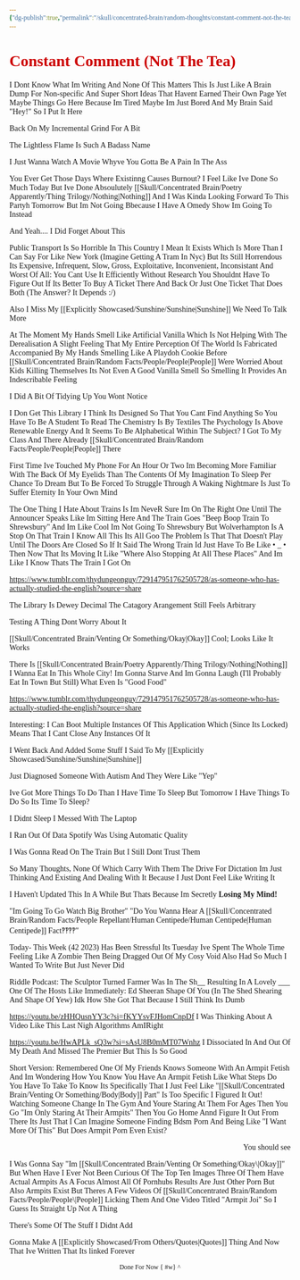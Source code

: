 ```yaml
---
{"dg-publish":true,"permalink":"/skull/concentrated-brain/random-thoughts/constant-comment-not-the-tea/","title":"Constant Comment (Not The Tea)","dgShowLocalGraph":"true/false"}
---
```


<style id="Force_Custom_Fonts" type="text/css">@font-face{font-style:normal;font-family:"Merriweather";src:local("Merriweather")}@font-face{font-style:bolder;font-family:"Merriweather";src:local("Merriweather")}@font-face{font-style:normal;font-family:"Merriweather";src:local("Merriweather");unicode-range:U+0-FF,U+2E80-9FFF,U+F900-FAFF,U+FE30-FE4F,U+20000-2FA1F}@font-face{font-style:bolder;font-family:"Merriweather";src:local("Merriweather");unicode-range:U+0-FF,U+2E80-9FFF,U+F900-FAFF,U+FE30-FE4F,U+20000-2FA1F}@font-face{font-style:normal;font-family:"Merriweather";src:local("Merriweather");unicode-range:U+0-FF}@font-face{font-style:bolder;font-family:"Merriweather";src:local("Merriweather");unicode-range:U+0-FF}:not(pre):not(code):not(textarea):not(tt):not(kbd):not(samp):not(var){font-family:"Merriweather"!important}pre,code,textarea,tt,kbd,samp,var{font-family:monospace!important}pre *,code *,textarea *,tt *,kbd *,samp *,var *{font-family:monospace!important} </style>

# <span style="color:#CD0000">Constant Comment (Not The Tea)</span>
I Dont Know What Im Writing And None Of This Matters
This Is Just Like A Brain Dump For Non-specific And Super Short Ideas That Havent Earned Their Own Page Yet
Maybe Things Go Here Because Im Tired
Maybe Im Just Bored And My Brain Said "Hey!" So I Put It Here

Back On My Incremental Grind For A Bit

The Lightless Flame Is Such A Badass Name

I Just Wanna Watch A Movie
Whyve You Gotta Be A Pain In The Ass

You Ever Get Those Days Where Existinng Causes Burnout?
I Feel Like Ive Done So Much Today But Ive Done Absoulutely [[Skull/Concentrated Brain/Poetry Apparently/Thing Trilogy/Nothing\|Nothing]]
And I Was Kinda Looking Forward To This Partyh Tomorrow But Im Not Going Bbecause I Have A Omedy Show Im Going To Instead

And Yeah.... I Did Forget About This

Public Transport Is So Horrible In This Country
I Mean It Exists Which Is More Than I Can Say For Like New York (Imagine Getting A Tram In Nyc)
But Its Still Horrendous
Its Expensive, Infrequent, Slow, Gross, Exploitative, Inconvenient, Inconsistant And Worst Of All: You Cant Use It Efficiently Without Research
You Shouldnt Have To Figure Out If Its Better To Buy A Ticket There And Back Or Just One Ticket That Does Both
(The Answer? It Depends :/)

Also I Miss My [[Explicitly Showcased/Sunshine/Sunshine\|Sunshine]]
We Need To Talk More 

At The Moment My Hands Smell Like Artificial Vanilla Which Is Not Helping With The Derealisation
A Slight Feeling That My Entire Perception Of The World Is Fabricated Accompanied By My Hands Smelling Like A Playdoh Cookie Before [[Skull/Concentrated Brain/Random Facts/People/People\|People]] Were Worried About Kids Killing Themselves
Its Not Even A Good Vanilla Smell So Smelling It Provides An Indescribable Feeling

I Did A Bit Of Tidying Up
You Wont Notice

 I Don Get This Library
I Think Its Designed So That You Cant Find Anything
 So You Have To Be A Student To Read
The Chemistry Is By Textiles 
The Psychology Is Above Renewable Energy
 And It Seems To Be Alphabetical Within The Subject?
I Got To My Class And There Already [[Skull/Concentrated Brain/Random Facts/People/People\|People]] There

First Time Ive Touched My Phone For An Hour Or Two
Im Becoming More Familiar With The Back Of My Eyelids Than The Contents Of My Imagination
To Sleep Per Chance To Dream But To Be Forced To Struggle Through A Waking Nightmare Is Just To Suffer Eternity In Your Own Mind

The One Thing I Hate About Trains Is Im NeveR Sure Im On The Right One Until The Announcer Speaks
Like Im Sitting Here And The Train Goes "Beep Boop Train To Shrewsbury" And Im Like Cool
Im Not Going To Shrewsbury But Wolverhampton Is A Stop On That Train 
I Know All This Its All Goo
The Problem Is That That Doesn't Play Until The Doors Are Closed
So If It Said The Wrong Train Id Just Have To Be Like • _ •
 Then Now That Its Moving It Like "Where Also Stopping At All These Places" And Im Like I Know 
Thats The Train I Got On

https://www.tumblr.com/thydungeonguy/729147951762505728/as-someone-who-has-actually-studied-the-english?source=share

The Library Is Dewey Decimal 
The Catagory Arangement Still Feels Arbitrary

Testing A Thing
Dont Worry About It

[[Skull/Concentrated Brain/Venting Or Something/Okay\|Okay]] Cool; Looks Like It Works

There Is [[Skull/Concentrated Brain/Poetry Apparently/Thing Trilogy/Nothing\|Nothing]] I Wanna Eat In This Whole City!
Im Gonna Starve And Im Gonna Laugh 
(I'll Probably Eat In Town But Still)
What Even Is "Good Food"

https://www.tumblr.com/thydungeonguy/729147951762505728/as-someone-who-has-actually-studied-the-english?source=share

Interesting: I Can Boot Multiple Instances Of This Application Which (Since Its Locked) Means That I Cant Close Any Instances Of It

I Went Back And Added Some Stuff I Said To My [[Explicitly Showcased/Sunshine/Sunshine\|Sunshine]] 

Just Diagnosed Someone With Autism And They Were Like "Yep"

Ive Got More Things To Do Than I Have Time To Sleep But Tomorrow I Have Things To Do So Its Time To Sleep?

I Didnt Sleep I Messed With The Laptop 

I Ran Out Of Data
Spotify Was Using Automatic Quality 

I Was Gonna Read On The Train But I Still Dont Trust Them

So Many Thoughts, None Of Which Carry With Them The Drive For Dictation 
Im Just Thinking And Existing And Dealing With It Because I Just Dont Feel Like Writing It

I Haven't Updated This In A While But Thats Because Im Secretly <b>Losing My Mind!</b>

"Im Going To Go Watch Big Brother"
"Do You Wanna Hear A [[Skull/Concentrated Brain/Random Facts/People Repellant/Human Centipede/Human Centipede\|Human Centipede]] Fact‽‽‽‽"

Today- This Week (42 2023) Has Been Stressful 
Its Tuesday 
Ive Spent The Whole Time Feeling Like A Zombie Then Being Dragged Out Of My Cosy Void
Also Had So Much I Wanted To Write But Just Never Did

Riddle Podcast: The Sculptor Turned Farmer Was In The Sh__ Resulting In A Lovely ___
One Of The Hosts Like Immediately: Ed Sheeran Shape Of You
(In The Shed Shearing And Shape Of Yew)
Idk How She Got That Because I Still Think Its Dumb

https://youtu.be/zHHQusnYY3c?si=fKYYsvFJHomCnpDf I Was Thinking About A Video Like This Last Nigh
Algorithms AmIRight


https://youtu.be/HwAPLk_sQ3w?si=sAsU8B0mMT07Wnhz
I Dissociated In And Out Of My Death And Missed The Premier But This Is So Good

Short Version: Remembered One Of My Friends Knows Someone With An Armpit Fetish And Im Wondering How You Know You Have An Armpit Fetish 
Like What Steps Do You Have To Take To Know Its Specifically That
I Just Feel Like "[[Skull/Concentrated Brain/Venting Or Something/Body\|Body]] Part" Is Too Specific
I Figured It Out!
Watching Someone Change In The Gym And Youre Staring At Them For Ages
Then You Go "Im Only Staring At Their Armpits"
Then You Go Home Annd Figure It Out From There
Its Just That I Can Imagine Someone Finding Bdsm Porn And Being Like "I Want More Of This"
But Does Armpit Porn Even Exist?
<p align=right> You should see <p>
I Was Gonna Say "Im [[Skull/Concentrated Brain/Venting Or Something/Okay\|Okay]]" But When Have I Ever Not Been Curious
Of The Top Ten Images Three Of Them Have Actual Armpits As A Focus
Almost All Of Pornhubs Results Are Just Other Porn But Also Armpits Exist
But Theres A Few Videos Of [[Skull/Concentrated Brain/Random Facts/People/People\|People]] Licking Them And One Video Titled "Armpit Joi"
So I Guess Its Straight Up Not A Thing

There's Some Of The Stuff I Didnt Add

Gonna Make A [[Explicitly Showcased/From Others/Quotes\|Quotes]] Thing
And Now That Ive Written That Its linked Forever

<center><sub>Done For Now
{ #w}
^ </sub></center>


<script src="https://utteranc.es/client.js"
        repo="WonderingGodling/My-Mind-Space"
        issue-term="title"
        theme="preferred-color-scheme"
        crossorigin="anonymous"
        async>
</script>